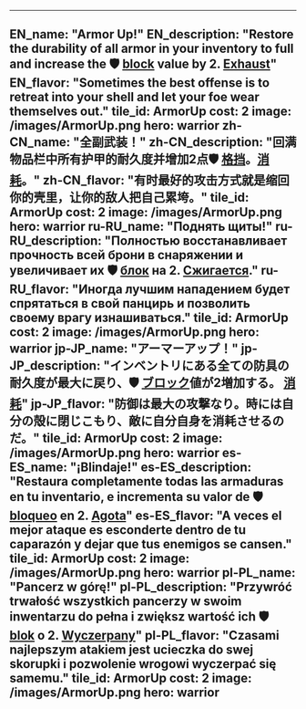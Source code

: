 ---

EN_name: "Armor Up!"
EN_description: "Restore the durability of all armor in your inventory to full and increase the 🛡️️ <u>block</u> value by 2.  <u>Exhaust</u>"
EN_flavor: "Sometimes the best offense is to retreat into your shell and let your foe wear themselves out."
tile_id: ArmorUp
cost: 2
image: /images/ArmorUp.png
hero: warrior
zh-CN_name: "全副武装！"
zh-CN_description: "回满物品栏中所有护甲的耐久度并增加2点🛡️️ <u>格挡</u>。<u>消耗</u>。"
zh-CN_flavor: "有时最好的攻击方式就是缩回你的壳里，让你的敌人把自己累垮。"
tile_id: ArmorUp
cost: 2
image: /images/ArmorUp.png
hero: warrior
ru-RU_name: "Поднять щиты!"
ru-RU_description: "Полностью восстанавливает прочность всей брони в снаряжении и увеличивает их 🛡️️ <u>блок</u> на 2. <u>Сжигается</u>."
ru-RU_flavor: "Иногда лучшим нападением будет спрятаться в свой панцирь и позволить своему врагу изнашиваться."
tile_id: ArmorUp
cost: 2
image: /images/ArmorUp.png
hero: warrior
jp-JP_name: "アーマーアップ！"
jp-JP_description: "インベントリにある全ての防具の耐久度が最大に戻り、🛡️️ <u>ブロック</u>値が2増加する。 <u>消耗</u>"
jp-JP_flavor: "防御は最大の攻撃なり。時には自分の殻に閉じこもり、敵に自分自身を消耗させるのだ。"
tile_id: ArmorUp
cost: 2
image: /images/ArmorUp.png
hero: warrior
es-ES_name: "¡Blindaje!"
es-ES_description: "Restaura completamente todas las armaduras en tu inventario, e incrementa su valor de 🛡️️ <u>bloqueo</u> en 2. <u>Agota</u>"
es-ES_flavor: "A veces el mejor ataque es esconderte dentro de tu caparazón y dejar que tus enemigos se cansen."
tile_id: ArmorUp
cost: 2
image: /images/ArmorUp.png
hero: warrior
pl-PL_name: "Pancerz w górę!"
pl-PL_description: "Przywróć trwałość wszystkich pancerzy w swoim inwentarzu do pełna i zwiększ wartość ich 🛡️️ <u>blok</u> o 2. <u>Wyczerpany</u>"
pl-PL_flavor: "Czasami najlepszym atakiem jest ucieczka do swej skorupki i pozwolenie wrogowi wyczerpać się samemu."
tile_id: ArmorUp
cost: 2
image: /images/ArmorUp.png
hero: warrior
---